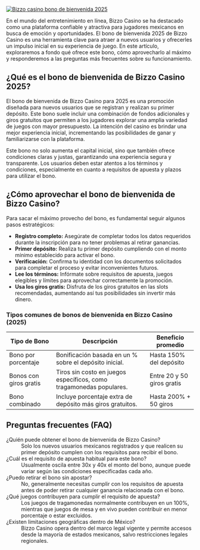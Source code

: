 [![Bizzo casino bono de bienvenida 2025](https://123-caf.pages.dev/gitsignup.png)](https://vrmoo.ru/Bt82HjjY)

<p>En el mundo del entretenimiento en línea, Bizzo Casino se ha destacado como una plataforma confiable y atractiva para jugadores mexicanos en busca de emoción y oportunidades. El bono de bienvenida 2025 de Bizzo Casino es una herramienta clave para atraer a nuevos usuarios y ofrecerles un impulso inicial en su experiencia de juego. En este artículo, exploraremos a fondo qué ofrece este bono, cómo aprovecharlo al máximo y responderemos a las preguntas más frecuentes sobre su funcionamiento.</p>  <h2>¿Qué es el bono de bienvenida de Bizzo Casino 2025?</h2> <p>El bono de bienvenida de Bizzo Casino para 2025 es una promoción diseñada para nuevos usuarios que se registran y realizan su primer depósito. Este bono suele incluir una combinación de fondos adicionales y giros gratuitos que permiten a los jugadores explorar una amplia variedad de juegos con mayor presupuesto. La intención del casino es brindar una mejor experiencia inicial, incrementando las posibilidades de ganar y familiarizarse con la plataforma.</p>  <p>Este bono no solo aumenta el capital inicial, sino que también ofrece condiciones claras y justas, garantizando una experiencia segura y transparente. Los usuarios deben estar atentos a los términos y condiciones, especialmente en cuanto a requisitos de apuesta y plazos para utilizar el bono.</p>  <h2>¿Cómo aprovechar el bono de bienvenida de Bizzo Casino?</h2> <p>Para sacar el máximo provecho del bono, es fundamental seguir algunos pasos estratégicos:</p> <ul>   <li><strong>Registro completo:</strong> Asegúrate de completar todos los datos requeridos durante la inscripción para no tener problemas al retirar ganancias.</li>   <li><strong>Primer depósito:</strong> Realiza tu primer depósito cumpliendo con el monto mínimo establecido para activar el bono.</li>   <li><strong>Verificación:</strong> Confirma tu identidad con los documentos solicitados para completar el proceso y evitar inconvenientes futuros.</li>   <li><strong>Lee los términos:</strong> Infórmate sobre requisitos de apuesta, juegos elegibles y límites para aprovechar correctamente la promoción.</li>   <li><strong>Usa los giros gratis:</strong> Disfruta de los giros gratuitos en las slots recomendadas, aumentando así tus posibilidades sin invertir más dinero.</li> </ul>  <h3>Tipos comunes de bonos de bienvenida en Bizzo Casino (2025)</h3> <table>   <thead>     <tr>       <th>Tipo de Bono</th>       <th>Descripción</th>       <th>Beneficio promedio</th>     </tr>   </thead>   <tbody>     <tr>       <td>Bono por porcentaje</td>       <td>Bonificación basada en un % sobre el depósito inicial.</td>       <td>Hasta 150% del depósito</td>     </tr>     <tr>       <td>Bonos con giros gratis</td>       <td>Tiros sin costo en juegos específicos, como tragamonedas populares.</td>       <td>Entre 20 y 50 giros gratis</td>     </tr>     <tr>       <td>Bono combinado</td>       <td>Incluye porcentaje extra de depósito más giros gratuitos.</td>       <td>Hasta 200% + 50 giros</td>     </tr>   </tbody> </table>  <h2>Preguntas frecuentes (FAQ)</h2> <dl>   <dt>¿Quién puede obtener el bono de bienvenida de Bizzo Casino?</dt>   <dd>Solo los nuevos usuarios mexicanos registrados y que realicen su primer depósito cumplen con los requisitos para recibir el bono.</dd>      <dt>¿Cuál es el requisito de apuesta habitual para este bono?</dt>   <dd>Usualmente oscila entre 30x y 40x el monto del bono, aunque puede variar según las condiciones especificadas cada año.</dd>      <dt>¿Puedo retirar el bono sin apostar?</dt>   <dd>No, generalmente necesitas cumplir con los requisitos de apuesta antes de poder retirar cualquier ganancia relacionada con el bono.</dd>      <dt>¿Qué juegos contribuyen para cumplir el requisito de apuesta?</dt>   <dd>Los juegos de tragamonedas normalmente contribuyen en un 100%, mientras que juegos de mesa y en vivo pueden contribuir en menor porcentaje o estar excluidos.</dd>      <dt>¿Existen limitaciones geográficas dentro de México?</dt>   <dd>Bizzo Casino opera dentro del marco legal vigente y permite accesos desde la mayoría de estados mexicanos, salvo restricciones legales regionales.</dd> </dl>